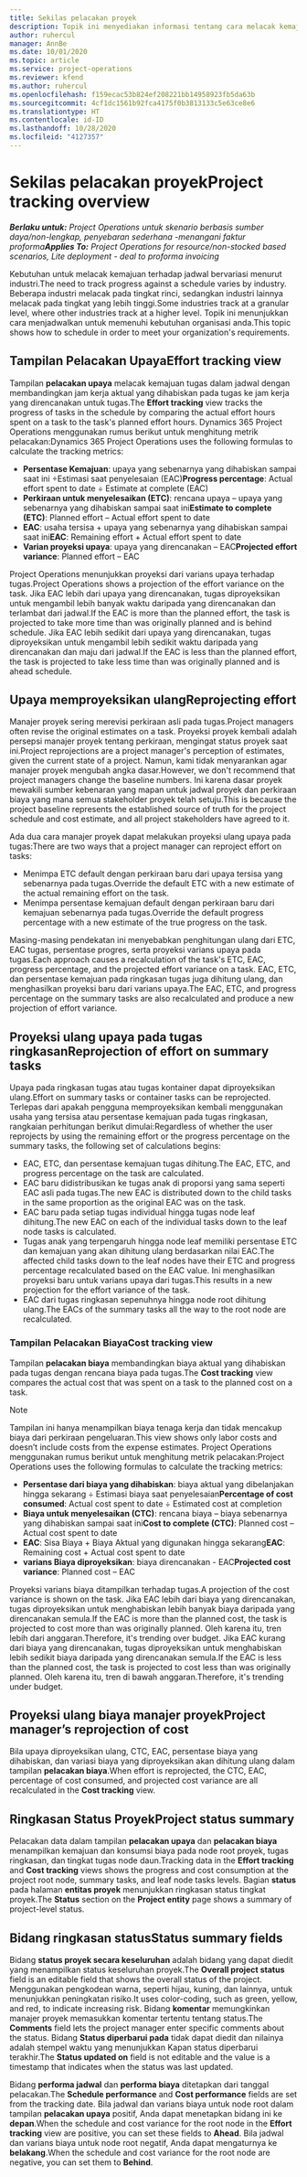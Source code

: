 ```yaml
---
title: Sekilas pelacakan proyek
description: Topik ini menyediakan informasi tentang cara melacak kemajuan proyek dan konsumsi biaya.
author: ruhercul
manager: AnnBe
ms.date: 10/01/2020
ms.topic: article
ms.service: project-operations
ms.reviewer: kfend
ms.author: ruhercul
ms.openlocfilehash: f159ecac53b824ef208221bb14958923fb5da63b
ms.sourcegitcommit: 4cf1dc1561b92fca4175f0b3813133c5e63ce8e6
ms.translationtype: HT
ms.contentlocale: id-ID
ms.lasthandoff: 10/28/2020
ms.locfileid: "4127357"
---
```

# <a name="project-tracking-overview"></a><span data-ttu-id="5e201-103">Sekilas pelacakan proyek</span><span class="sxs-lookup"><span data-stu-id="5e201-103">Project tracking overview</span></span>

<span data-ttu-id="5e201-104">_**Berlaku untuk:** Project Operations untuk skenario berbasis sumber daya/non-lengkap, penyebaran sederhana -menangani faktur proforma_</span><span class="sxs-lookup"><span data-stu-id="5e201-104">_**Applies To:** Project Operations for resource/non-stocked based scenarios, Lite deployment - deal to proforma invoicing_</span></span>

<span data-ttu-id="5e201-105">Kebutuhan untuk melacak kemajuan terhadap jadwal bervariasi menurut industri.</span><span class="sxs-lookup"><span data-stu-id="5e201-105">The need to track progress against a schedule varies by industry.</span></span> <span data-ttu-id="5e201-106">Beberapa industri melacak pada tingkat rinci, sedangkan industri lainnya melacak pada tingkat yang lebih tinggi.</span><span class="sxs-lookup"><span data-stu-id="5e201-106">Some industries track at a granular level, where other industries track at a higher level.</span></span> <span data-ttu-id="5e201-107">Topik ini menunjukkan cara menjadwalkan untuk memenuhi kebutuhan organisasi anda.</span><span class="sxs-lookup"><span data-stu-id="5e201-107">This topic shows how to schedule in order to meet your organization's requirements.</span></span>

## <a name="effort-tracking-view"></a><span data-ttu-id="5e201-108">Tampilan Pelacakan Upaya</span><span class="sxs-lookup"><span data-stu-id="5e201-108">Effort tracking view</span></span>

<span data-ttu-id="5e201-109">Tampilan **pelacakan upaya** melacak kemajuan tugas dalam jadwal dengan membandingkan jam kerja aktual yang dihabiskan pada tugas ke jam kerja yang direncanakan untuk tugas.</span><span class="sxs-lookup"><span data-stu-id="5e201-109">The **Effort tracking** view tracks the progress of tasks in the schedule by comparing the actual effort hours spent on a task to the task's planned effort hours.</span></span> <span data-ttu-id="5e201-110">Dynamics 365 Project Operations menggunakan rumus berikut untuk menghitung metrik pelacakan:</span><span class="sxs-lookup"><span data-stu-id="5e201-110">Dynamics 365 Project Operations uses the following formulas to calculate the tracking metrics:</span></span>

- <span data-ttu-id="5e201-111">**Persentase Kemajuan**: upaya yang sebenarnya yang dihabiskan sampai saat ini ÷Estimasi saat penyelesaian (EAC)</span><span class="sxs-lookup"><span data-stu-id="5e201-111">**Progress percentage**: Actual effort spent to date ÷ Estimate at complete (EAC)</span></span> 
- <span data-ttu-id="5e201-112">**Perkiraan untuk menyelesaikan (ETC)**: rencana upaya – upaya yang sebenarnya yang dihabiskan sampai saat ini</span><span class="sxs-lookup"><span data-stu-id="5e201-112">**Estimate to complete (ETC)**: Planned effort – Actual effort spent to date</span></span> 
- <span data-ttu-id="5e201-113">**EAC**: usaha tersisa + upaya yang sebenarnya yang dihabiskan sampai saat ini</span><span class="sxs-lookup"><span data-stu-id="5e201-113">**EAC**: Remaining effort + Actual effort spent to date</span></span> 
- <span data-ttu-id="5e201-114">**Varian proyeksi upaya**: upaya yang direncanakan – EAC</span><span class="sxs-lookup"><span data-stu-id="5e201-114">**Projected effort variance**: Planned effort – EAC</span></span>

<span data-ttu-id="5e201-115">Project Operations menunjukkan proyeksi dari varians upaya terhadap tugas.</span><span class="sxs-lookup"><span data-stu-id="5e201-115">Project Operations shows a projection of the effort variance on the task.</span></span> <span data-ttu-id="5e201-116">Jika EAC lebih dari upaya yang direncanakan, tugas diproyeksikan untuk mengambil lebih banyak waktu daripada yang direncanakan dan terlambat dari jadwal.</span><span class="sxs-lookup"><span data-stu-id="5e201-116">If the EAC is more than the planned effort, the task is projected to take more time than was originally planned and is behind schedule.</span></span> <span data-ttu-id="5e201-117">Jika EAC lebih sedikit dari upaya yang direncanakan, tugas diproyeksikan untuk mengambil lebih sedikit waktu daripada yang direncanakan dan maju dari jadwal.</span><span class="sxs-lookup"><span data-stu-id="5e201-117">If the EAC is less than the planned effort, the task is projected to take less time than was originally planned and is ahead schedule.</span></span>

## <a name="reprojecting-effort"></a><span data-ttu-id="5e201-118">Upaya memproyeksikan ulang</span><span class="sxs-lookup"><span data-stu-id="5e201-118">Reprojecting effort</span></span>

<span data-ttu-id="5e201-119">Manajer proyek sering merevisi perkiraan asli pada tugas.</span><span class="sxs-lookup"><span data-stu-id="5e201-119">Project managers often revise the original estimates on a task.</span></span> <span data-ttu-id="5e201-120">Proyeksi proyek kembali adalah persepsi manajer proyek tentang perkiraan, mengingat status proyek saat ini.</span><span class="sxs-lookup"><span data-stu-id="5e201-120">Project reprojections are a project manager's perception of estimates, given the current state of a project.</span></span> <span data-ttu-id="5e201-121">Namun, kami tidak menyarankan agar manajer proyek mengubah angka dasar.</span><span class="sxs-lookup"><span data-stu-id="5e201-121">However, we don't recommend that project managers change the baseline numbers.</span></span> <span data-ttu-id="5e201-122">Ini karena dasar proyek mewakili sumber kebenaran yang mapan untuk jadwal proyek dan perkiraan biaya yang mana semua stakeholder proyek telah setuju.</span><span class="sxs-lookup"><span data-stu-id="5e201-122">This is because the project baseline represents the established source of truth for the project schedule and cost estimate, and all project stakeholders have agreed to it.</span></span>

<span data-ttu-id="5e201-123">Ada dua cara manajer proyek dapat melakukan proyeksi ulang upaya pada tugas:</span><span class="sxs-lookup"><span data-stu-id="5e201-123">There are two ways that a project manager can reproject effort on tasks:</span></span>

- <span data-ttu-id="5e201-124">Menimpa ETC default dengan perkiraan baru dari upaya tersisa yang sebenarnya pada tugas.</span><span class="sxs-lookup"><span data-stu-id="5e201-124">Override the default ETC with a new estimate of the actual remaining effort on the task.</span></span> 
- <span data-ttu-id="5e201-125">Menimpa persentase kemajuan default dengan perkiraan baru dari kemajuan sebenarnya pada tugas.</span><span class="sxs-lookup"><span data-stu-id="5e201-125">Override the default progress percentage with a new estimate of the true progress on the task.</span></span>

<span data-ttu-id="5e201-126">Masing-masing pendekatan ini menyebabkan penghitungan ulang dari ETC, EAC tugas, persentase progres, serta proyeksi varians upaya pada tugas.</span><span class="sxs-lookup"><span data-stu-id="5e201-126">Each approach causes a recalculation of the task's ETC, EAC, progress percentage, and the projected effort variance on a task.</span></span> <span data-ttu-id="5e201-127">EAC, ETC, dan persentase kemajuan pada ringkasan tugas juga dihitung ulang, dan menghasilkan proyeksi baru dari varians upaya.</span><span class="sxs-lookup"><span data-stu-id="5e201-127">The EAC, ETC, and progress percentage on the summary tasks are also recalculated and produce a new projection of effort variance.</span></span>

## <a name="reprojection-of-effort-on-summary-tasks"></a><span data-ttu-id="5e201-128">Proyeksi ulang upaya pada tugas ringkasan</span><span class="sxs-lookup"><span data-stu-id="5e201-128">Reprojection of effort on summary tasks</span></span>

<span data-ttu-id="5e201-129">Upaya pada ringkasan tugas atau tugas kontainer dapat diproyeksikan ulang.</span><span class="sxs-lookup"><span data-stu-id="5e201-129">Effort on summary tasks or container tasks can be reprojected.</span></span> <span data-ttu-id="5e201-130">Terlepas dari apakah pengguna memproyeksikan kembali menggunakan usaha yang tersisa atau persentase kemajuan pada tugas ringkasan, rangkaian perhitungan berikut dimulai:</span><span class="sxs-lookup"><span data-stu-id="5e201-130">Regardless of whether the user reprojects by using the remaining effort or the progress percentage on the summary tasks, the following set of calculations begins:</span></span>

- <span data-ttu-id="5e201-131">EAC, ETC, dan persentase kemajuan tugas dihitung.</span><span class="sxs-lookup"><span data-stu-id="5e201-131">The EAC, ETC, and progress percentage on the task are calculated.</span></span>
- <span data-ttu-id="5e201-132">EAC baru didistribusikan ke tugas anak di proporsi yang sama seperti EAC asli pada tugas.</span><span class="sxs-lookup"><span data-stu-id="5e201-132">The new EAC is distributed down to the child tasks in the same proportion as the original EAC was on the task.</span></span>
- <span data-ttu-id="5e201-133">EAC baru pada setiap tugas individual hingga tugas node leaf dihitung.</span><span class="sxs-lookup"><span data-stu-id="5e201-133">The new EAC on each of the individual tasks down to the leaf node tasks is calculated.</span></span> 
- <span data-ttu-id="5e201-134">Tugas anak yang terpengaruh hingga node leaf memiliki persentase ETC dan kemajuan yang akan dihitung ulang berdasarkan nilai EAC.</span><span class="sxs-lookup"><span data-stu-id="5e201-134">The affected child tasks down to the leaf nodes have their ETC and progress percentage recalculated based on the EAC value.</span></span> <span data-ttu-id="5e201-135">Ini menghasilkan proyeksi baru untuk varians upaya dari tugas.</span><span class="sxs-lookup"><span data-stu-id="5e201-135">This results in a new projection for the effort variance of the task.</span></span> 
- <span data-ttu-id="5e201-136">EAC dari tugas ringkasan sepenuhnya hingga node root dihitung ulang.</span><span class="sxs-lookup"><span data-stu-id="5e201-136">The EACs of the summary tasks all the way to the root node are recalculated.</span></span>

### <a name="cost-tracking-view"></a><span data-ttu-id="5e201-137">Tampilan Pelacakan Biaya</span><span class="sxs-lookup"><span data-stu-id="5e201-137">Cost tracking view</span></span> 

<span data-ttu-id="5e201-138">Tampilan **pelacakan biaya** membandingkan biaya aktual yang dihabiskan pada tugas dengan rencana biaya pada tugas.</span><span class="sxs-lookup"><span data-stu-id="5e201-138">The **Cost tracking** view compares the actual cost that was spent on a task to the planned cost on a task.</span></span> 

> [!NOTE]
> <span data-ttu-id="5e201-139">Tampilan ini hanya menampilkan biaya tenaga kerja dan tidak mencakup biaya dari perkiraan pengeluaran.</span><span class="sxs-lookup"><span data-stu-id="5e201-139">This view shows only labor costs and doesn’t include costs from the expense estimates.</span></span> <span data-ttu-id="5e201-140">Project Operations menggunakan rumus berikut untuk menghitung metrik pelacakan:</span><span class="sxs-lookup"><span data-stu-id="5e201-140">Project Operations uses the following formulas to calculate the tracking metrics:</span></span>

- <span data-ttu-id="5e201-141">**Persentase dari biaya yang dihabiskan**: biaya aktual yang dibelanjakan hingga sekarang ÷ Estimasi biaya saat penyelesaian</span><span class="sxs-lookup"><span data-stu-id="5e201-141">**Percentage of cost consumed**: Actual cost spent to date ÷ Estimated cost at completion</span></span>
- <span data-ttu-id="5e201-142">**Biaya untuk menyelesaikan (CTC)**: rencana biaya – biaya sebenarnya yang dihabiskan sampai saat ini</span><span class="sxs-lookup"><span data-stu-id="5e201-142">**Cost to complete (CTC)**: Planned cost – Actual cost spent to date</span></span>
- <span data-ttu-id="5e201-143">**EAC**: Sisa Biaya + Biaya Aktual yang digunakan hingga sekarang</span><span class="sxs-lookup"><span data-stu-id="5e201-143">**EAC**: Remaining cost + Actual cost spent to date</span></span>
- <span data-ttu-id="5e201-144">**varians Biaya diproyeksikan**: biaya direncanakan - EAC</span><span class="sxs-lookup"><span data-stu-id="5e201-144">**Projected cost variance**: Planned cost – EAC</span></span>

<span data-ttu-id="5e201-145">Proyeksi varians biaya ditampilkan terhadap tugas.</span><span class="sxs-lookup"><span data-stu-id="5e201-145">A projection of the cost variance is shown on the task.</span></span> <span data-ttu-id="5e201-146">Jika EAC lebih dari biaya yang direncanakan, tugas diproyeksikan untuk menghabiskan lebih banyak biaya daripada yang direncanakan semula.</span><span class="sxs-lookup"><span data-stu-id="5e201-146">If the EAC is more than the planned cost, the task is projected to cost more than was originally planned.</span></span> <span data-ttu-id="5e201-147">Oleh karena itu, tren lebih dari anggaran.</span><span class="sxs-lookup"><span data-stu-id="5e201-147">Therefore, it's trending over budget.</span></span> <span data-ttu-id="5e201-148">Jika EAC kurang dari biaya yang direncanakan, tugas diproyeksikan untuk menghabiskan lebih sedikit biaya daripada yang direncanakan semula.</span><span class="sxs-lookup"><span data-stu-id="5e201-148">If the EAC is less than the planned cost, the task is projected to cost less than was originally planned.</span></span> <span data-ttu-id="5e201-149">Oleh karena itu, tren di bawah anggaran.</span><span class="sxs-lookup"><span data-stu-id="5e201-149">Therefore, it's trending under budget.</span></span>

## <a name="project-managers-reprojection-of-cost"></a><span data-ttu-id="5e201-150">Proyeksi ulang biaya manajer proyek</span><span class="sxs-lookup"><span data-stu-id="5e201-150">Project manager’s reprojection of cost</span></span>

<span data-ttu-id="5e201-151">Bila upaya diproyeksikan ulang, CTC, EAC, persentase biaya yang dihabiskan, dan variasi biaya yang diproyeksikan akan dihitung ulang dalam tampilan **pelacakan biaya**.</span><span class="sxs-lookup"><span data-stu-id="5e201-151">When effort is reprojected, the CTC, EAC, percentage of cost consumed, and projected cost variance are all recalculated in the **Cost tracking** view.</span></span>

## <a name="project-status-summary"></a><span data-ttu-id="5e201-152">Ringkasan Status Proyek</span><span class="sxs-lookup"><span data-stu-id="5e201-152">Project status summary</span></span>

<span data-ttu-id="5e201-153">Pelacakan data dalam tampilan **pelacakan upaya** dan **pelacakan biaya** menampilkan kemajuan dan konsumsi biaya pada node root proyek, tugas ringkasan, dan tingkat tugas node daun.</span><span class="sxs-lookup"><span data-stu-id="5e201-153">Tracking data in the **Effort tracking** and **Cost tracking** views shows the progress and cost consumption at the project root node, summary tasks, and leaf node tasks levels.</span></span> <span data-ttu-id="5e201-154">Bagian **status** pada halaman **entitas proyek** menunjukkan ringkasan status tingkat proyek.</span><span class="sxs-lookup"><span data-stu-id="5e201-154">The **Status** section on the **Project entity** page shows a summary of project-level status.</span></span>

## <a name="status-summary-fields"></a><span data-ttu-id="5e201-155">Bidang ringkasan status</span><span class="sxs-lookup"><span data-stu-id="5e201-155">Status summary fields</span></span>

<span data-ttu-id="5e201-156">Bidang **status proyek secara keseluruhan** adalah bidang yang dapat diedit yang menampilkan status keseluruhan proyek.</span><span class="sxs-lookup"><span data-stu-id="5e201-156">The **Overall project status** field is an editable field that shows the overall status of the project.</span></span> <span data-ttu-id="5e201-157">Menggunakan pengkodean warna, seperti hijau, kuning, dan lainnya, untuk menunjukkan peningkatan risiko.</span><span class="sxs-lookup"><span data-stu-id="5e201-157">It uses color-coding, such as green, yellow, and red, to indicate increasing risk.</span></span> <span data-ttu-id="5e201-158">Bidang **komentar** memungkinkan manajer proyek memasukkan komentar tertentu tentang status.</span><span class="sxs-lookup"><span data-stu-id="5e201-158">The **Comments** field lets the project manager enter specific comments about the status.</span></span> <span data-ttu-id="5e201-159">Bidang **Status diperbarui pada** tidak dapat diedit dan nilainya adalah stempel waktu yang menunjukkan Kapan status diperbarui terakhir.</span><span class="sxs-lookup"><span data-stu-id="5e201-159">The **Status updated on** field is not editable and the value is a timestamp that indicates when the status was last updated.</span></span>

<span data-ttu-id="5e201-160">Bidang **performa jadwal** dan **performa biaya** ditetapkan dari tanggal pelacakan.</span><span class="sxs-lookup"><span data-stu-id="5e201-160">The **Schedule performance** and **Cost performance** fields are set from the tracking date.</span></span> <span data-ttu-id="5e201-161">Bila jadwal dan varians biaya untuk node root dalam tampilan **pelacakan upaya** positif, Anda dapat menetapkan bidang ini ke **depan**.</span><span class="sxs-lookup"><span data-stu-id="5e201-161">When the schedule and cost variance for the root node in the **Effort tracking** view are positive, you can set these fields to **Ahead**.</span></span> <span data-ttu-id="5e201-162">Bila jadwal dan varians biaya untuk node root negatif, Anda dapat mengaturnya ke **belakang**.</span><span class="sxs-lookup"><span data-stu-id="5e201-162">When the schedule and cost variance for the root node are negative, you can set them to **Behind**.</span></span>
